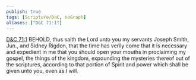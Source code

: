 ```yaml
---
publish: true
tags: [Scripture/DaC, noGraph]
aliases: ["D&C 71:1"]
---
```

[D&C 71:1](https://churchofjesuschrist.org/study/scriptures/dc-testament/dc/71?lang=eng&id=p1#p1) BEHOLD, thus saith the Lord unto you my servants Joseph Smith, Jun., and Sidney Rigdon, that the time has verily come that it is necessary and expedient in me that you should open your mouths in proclaiming my gospel, the things of the kingdom, expounding the mysteries thereof out of the scriptures, according to that portion of Spirit and power which shall be given unto you, even as I will.
